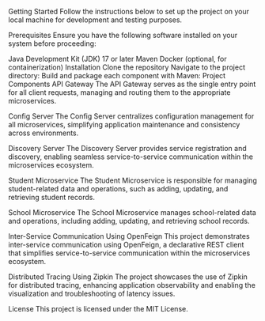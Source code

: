 Getting Started
Follow the instructions below to set up the project on your local machine for development and testing purposes.

Prerequisites
Ensure you have the following software installed on your system before proceeding:

Java Development Kit (JDK) 17 or later
Maven
Docker (optional, for containerization)
Installation
Clone the repository
Navigate to the project directory:
Build and package each component with Maven:
Project Components
API Gateway
The API Gateway serves as the single entry point for all client requests, managing and routing them to the appropriate microservices.

Config Server
The Config Server centralizes configuration management for all microservices, simplifying application maintenance and consistency across environments.

Discovery Server
The Discovery Server provides service registration and discovery, enabling seamless service-to-service communication within the microservices ecosystem.

Student Microservice
The Student Microservice is responsible for managing student-related data and operations, such as adding, updating, and retrieving student records.

School Microservice
The School Microservice manages school-related data and operations, including adding, updating, and retrieving school records.

Inter-Service Communication
Using OpenFeign
This project demonstrates inter-service communication using OpenFeign, a declarative REST client that simplifies service-to-service communication within the microservices ecosystem.

Distributed Tracing
Using Zipkin
The project showcases the use of Zipkin for distributed tracing, enhancing application observability and enabling the visualization and troubleshooting of latency issues.


License
This project is licensed under the MIT License.
